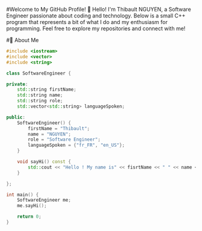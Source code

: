 #Welcome to My GitHub Profile! 👋
Hello! I'm Thibault NGUYEN, a Software Engineer passionate about coding and technology. Below is a small C++ program that represents a bit of what I do and my enthusiasm for programming. Feel free to explore my repositories and connect with me!

#🚀 About Me

```cpp
#include <iostream>
#include <vector>
#include <string>

class SoftwareEngineer {

private:
    std::string firstName;
    std::string name;
    std::string role;
    std::vector<std::string> languageSpoken;

public:
    SoftwareEngineer() {
        firstName = "Thibault";
        name = "NGUYEN";
        role = "Software Engineer";
        languageSpoken = {"fr_FR", "en_US"};
    }

    void sayHi() const {
        std::cout << "Hello ! My name is" << fisrtName << " " << name << "\nWelcome to my GitHub profile !" << std::endl;
    }

};

int main() {
    SoftwareEngineer me;
    me.sayHi();

    return 0;
}
```

